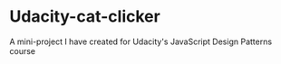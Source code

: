 # Udacity-cat-clicker
A mini-project I have created for Udacity's JavaScript Design Patterns course
